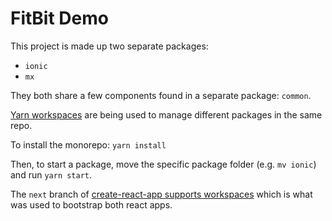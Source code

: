 FitBit Demo
=====================

This project is made up two separate packages:
- `ionic`
- `mx`

They both share a few components found in a separate package: `common`.

[Yarn workspaces](https://yarnpkg.com/lang/en/docs/workspaces/) are being used to manage different packages in the same repo.

To install the monorepo: `yarn install`

Then, to start a package, move the specific package folder (e.g. `mv ionic`) and run `yarn start`.

The `next` branch of [create-react-app supports workspaces](https://github.com/facebook/create-react-app/pull/3741)
which is what was used to bootstrap both react apps.
